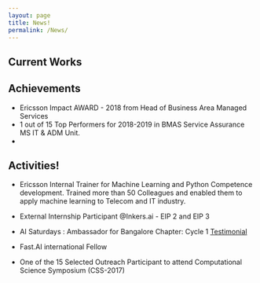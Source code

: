 ```yaml
---
layout: page
title: News!
permalink: /News/
---
```


## Current Works




## Achievements

- Ericsson Impact AWARD - 2018 from Head of Business Area Managed Services
- 1 out of 15 Top Performers for 2018-2019 in BMAS Service Assurance MS IT & ADM Unit.
- 



## Activities!

- Ericsson Internal Trainer for Machine Learning and Python Competence development. Trained
more than 50 Colleagues and enabled them to apply machine learning to Telecom and IT industry.

- External Internship Participant @Inkers.ai - EIP 2 and EIP 3
- AI Saturdays : Ambassador for Bangalore Chapter: Cycle 1 [Testimonial](https://drive.google.com/file/d/0B8fFbqHo9tl6ZktpWnBSMlNPdmtUcXFLNzYxNXNxNHdfYlRj/view)
- Fast.AI international Fellow
- One of the 15 Selected Outreach Participant to attend Computational Science Symposium (CSS-2017)